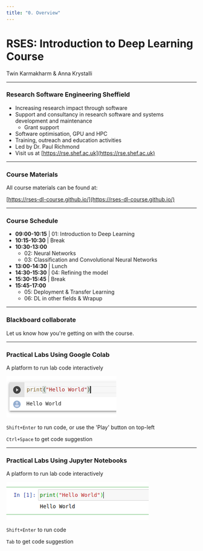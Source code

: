```yaml
---
title: "0. Overview"
---
```


# RSES: Introduction to Deep Learning Course

Twin Karmakharm & Anna Krystalli


---

<!-- .slide: data-background="assets/img/rse-logo.svg" -->
<!-- .slide: data-background-opacity="0.2" -->

### Research Software Engineering Sheffield

* Increasing research impact through software
* Support and consultancy in research software and systems development and maintenance
    * Grant support
* Software optimisation, GPU and HPC
* Training, outreach and education activities
* Led by Dr. Paul Richmond
* Visit us at [https://rse.shef.ac.uk](https://rse.shef.ac.uk)

---

### Course Materials

All course materials can be found at:

[https://rses-dl-course.github.io/](https://rses-dl-course.github.io/)

---

### Course Schedule

* **09:00-10:15** | 01: Introduction to Deep Learning
* **10:15-10:30** | Break
* **10:30-13:00**
  * 02: Neural Networks
  * 03: Classification and Convolutional Neural Networks
* **13:00-14:30** | Lunch
* **14:30-15:30** | 04: Refining the model
* **15:30-15:45** | Break
* **15:45-17:00**
  * 05: Deployment & Transfer Learning
  * 06: DL in other fields & Wrapup
  
---


### Blackboard collaborate

Let us know how you're getting on with the course. 

<object type="image/svg+xml" data="assets/img/bbcolab.svg" style="background: white; width: 70%; height: auto;">
<param id="layer2" class="fragment" />
<param id="layer3" class="fragment" />
<param id="layer4" class="fragment" />
</object>


---

### Practical Labs Using Google Colab
A platform to run lab code interactively

<img src="assets/img/colab-cell.png"/>

`Shift+Enter` to run code, or use the 'Play' button on top-left 

`Ctrl+Space` to get code suggestion

---


### Practical Labs Using Jupyter Notebooks
A platform to run lab code interactively

<img src="assets/img/jupyter-cell.png"/>

`Shift+Enter` to run code

`Tab` to get code suggestion






